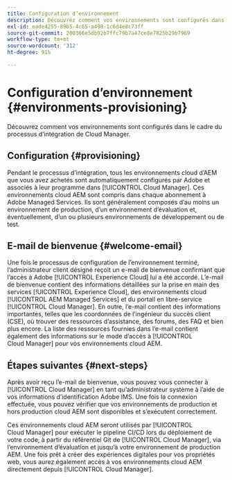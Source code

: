 ```yaml
---
title: Configuration d’environnement
description: Découvrez comment vos environnements sont configurés dans le cadre du processus d’intégration de Cloud Manager.
exl-id: eade4255-89b5-4c65-a498-1c6d4e8c73ff
source-git-commit: 200366e5db92b7ffc79b7a47ce8e7825b29b7969
workflow-type: tm+mt
source-wordcount: '312'
ht-degree: 91%

---
```



# Configuration d’environnement {#environments-provisioning}

Découvrez comment vos environnements sont configurés dans le cadre du processus d’intégration de Cloud Manager.

## Configuration {#provisioning}

Pendant le processus d’intégration, tous les environnements cloud d’AEM que vous avez achetés sont automatiquement configurés par Adobe et associés à leur programme dans [!UICONTROL Cloud Manager]. Ces environnements cloud AEM sont compris dans chaque abonnement à Adobe Managed Services. Ils sont généralement composés d’au moins un environnement de production, d’un environnement d’évaluation et, éventuellement, d’un ou plusieurs environnements de développement ou de test.

## E-mail de bienvenue {#welcome-email}

Une fois le processus de configuration de l’environnement terminé, l’administrateur client désigné reçoit un e-mail de bienvenue confirmant que l’accès à Adobe [!UICONTROL Experience Cloud] lui a été accordé. L’e-mail de bienvenue contient des informations détaillées sur la prise en main des services [!UICONTROL Experience Cloud], des environnements cloud [!UICONTROL AEM Managed Services] et du portail en libre-service [!UICONTROL Cloud Manager]. En outre, l’e-mail contient des informations importantes, telles que les coordonnées de l’ingénieur du succès client (CSE), où trouver des ressources d’assistance, des forums, des FAQ et bien plus encore. La liste des ressources fournies dans l’e-mail contient également des informations sur le mode d’accès à [!UICONTROL Cloud Manager] pour vos environnements cloud AEM.

## Étapes suivantes {#next-steps}

Après avoir reçu l’e-mail de bienvenue, vous pouvez vous connecter à [!UICONTROL Cloud Manager] en tant qu’administrateur système à l’aide de vos informations d’identification Adobe IMS. Une fois la connexion effectuée, vous pouvez vérifier que vos environnements de production et hors production cloud AEM sont disponibles et s’exécutent correctement.

Ces environnements cloud AEM seront utilisés par [!UICONTROL Cloud Manager] pour exécuter le pipeline CI/CD lors du déploiement de votre code, à partir du référentiel Git de [!UICONTROL Cloud Manager], via l’environnement d’évaluation et jusqu’à votre environnement de production AEM. Une fois prêt à créer des expériences digitales pour vos propriétés web, vous aurez également accès à vos environnements cloud AEM directement depuis [!UICONTROL Cloud Manager].
